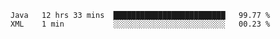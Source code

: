 <!--START_SECTION:waka-->
```text
Java   12 hrs 33 mins  █████████████████████████   99.77 % 
XML    1 min           ░░░░░░░░░░░░░░░░░░░░░░░░░   00.23 % 
```
<!--END_SECTION:waka-->
